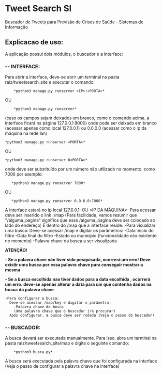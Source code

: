 
# Tweet Search SI
Buscador de Tweets para Previsão de Crises de Saúde - Sistemas de Informação


## Explicacao de uso:

A aplicação possui dois módulos, o buscador e a interface:

### -- INTERFACE:
Para abrir a interface, deve-se abrir um terminal na pasta raiz/tweetsearch_site e executar o comando:   
		
		*python3 manage.py runserver <IP>:<PORTA>*  
OU  
		
		*python3 manage.py runserver*  
	
(caso os campos sejam deixados em branco, como o comando acima, a interface ficará na página 127.0.0.1:8000)	onde <IP> pode ser deixado em branco (acessar apenas como local 127.0.0.1) ou 0.0.0.0 (acessar como o ip da máquina na rede lan) 
	
	*python3 manage.py runserver <PORTA>*  
OU  
	
	*python3 manage.py runserver 0<PORTA>*  

onde <PORTA> deve ser substituído por um número não utilizado no momento, como 7000 por exemplo:  
	   
	   *python3 manage.py runserver 7000*
OU

	   *python3 manage.py runserver 0.0.0.0:7000*
	
A interface estará no ip local 127.0.0.1:<PORTA> OU <IP DA MÁQUINA>:<PORTA>
	Para acessar deve ser inserido o link <IP>:<PORTA>/map
	(Para facilidade, vamos resumir que "/alguma_pagina" significa que esse /alguma_pagina deve ser colocado ao lado do endereço)
	É dentro do /map que a interface reside.
	-Para visualizar uma busca:
	  Deve-se acessar /map e digitar os parâmetros:
	 	-Data início do filtro
	 	-Data final do filtro
	 	-Estado ou município (funcionalidade não existente no momento)
	 	-Palavra chave da busca a ser visualizada
	 
**ATENÇÃO!**

**- Se a palavra chave não tiver sido pesquisada, ocorrerá um erro! Deve existir uma busca por essa palavra chave para conseguir mostrar a mesma**

**- Se a busca escolhida nao tiver dados para a data escolhida , ocorrerá um erro. deve-se apenas alterar a data para um que contenha dados na busca da palavra chave**

	-Para configurar a busca:
	  Deve-se acessar /map/key e digitar o parâmetro:
	  	-Palavra chave da busca
		(Uma palavra chave que o buscador irá procurar)
	  Após configurar, a busca deve ser rodada (Veja o passo do buscador)

### -- BUSCADOR:
A busca deverá ser executada manualmente. Para isso, abra um terminal na pasta raiz/tweetsearch_site/map e digite o seguinte comando:
		
		*python3 busca.py*
		
A busca será executada pela palavra chave que foi configurada na interface (Veja o passo de configurar a palavra chave na interface)
